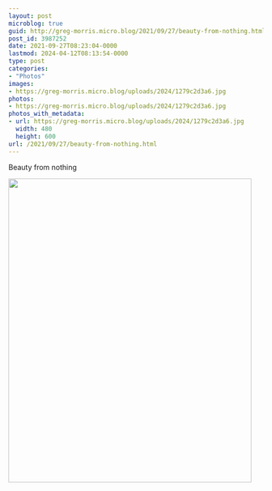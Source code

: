 ```yaml
---
layout: post
microblog: true
guid: http://greg-morris.micro.blog/2021/09/27/beauty-from-nothing.html
post_id: 3987252
date: 2021-09-27T08:23:04-0000
lastmod: 2024-04-12T08:13:54-0000
type: post
categories:
- "Photos"
images:
- https://greg-morris.micro.blog/uploads/2024/1279c2d3a6.jpg
photos:
- https://greg-morris.micro.blog/uploads/2024/1279c2d3a6.jpg
photos_with_metadata:
- url: https://greg-morris.micro.blog/uploads/2024/1279c2d3a6.jpg
  width: 480
  height: 600
url: /2021/09/27/beauty-from-nothing.html
---
```


<p>Beauty from nothing</p><p><img src="uploads/2024/1279c2d3a6.jpg" alt="" width="480" height="600" /></p>
